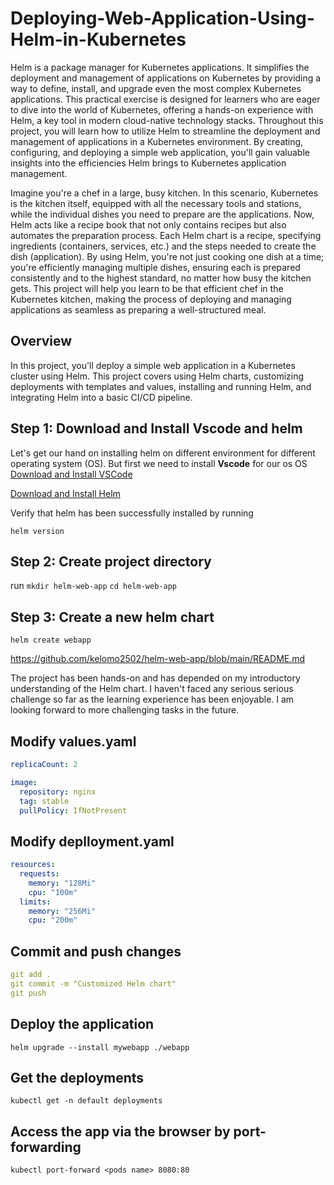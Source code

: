 # Deploying-Web-Application-Using-Helm-in-Kubernetes

Helm is a package manager for Kubernetes applications. It simplifies the deployment and management of applications on Kubernetes by providing a way to define, install, and upgrade even the most complex Kubernetes applications.
This practical exercise is designed for learners who are eager to dive into the world of Kubernetes, offering a hands-on experience with Helm, a key tool in modern cloud-native technology stacks. Throughout this project, you will learn how to utilize Helm to streamline the deployment and management of applications in a Kubernetes environment. By creating, configuring, and deploying a simple web application, you'll gain valuable insights into the efficiencies Helm brings to Kubernetes application management.

Imagine you're a chef in a large, busy kitchen. In this scenario, Kubernetes is the kitchen itself, equipped with all the necessary tools and stations, while the individual dishes you need to prepare are the applications. Now, Helm acts like a recipe book that not only contains recipes but also automates the preparation process. Each Helm chart is a recipe, specifying ingredients (containers, services, etc.) and the steps needed to create the dish (application). By using Helm, you're not just cooking one dish at a time; you're efficiently managing multiple dishes, ensuring each is prepared consistently and to the highest standard, no matter how busy the kitchen gets. This project will help you learn to be that efficient chef in the Kubernetes kitchen, making the process of deploying and managing applications as seamless as preparing a well-structured meal.

## Overview

In this project, you'll deploy a simple web application in a Kubernetes cluster using Helm. This project covers using Helm charts, customizing deployments with templates and values, installing and running Helm, and integrating Helm into a basic CI/CD pipeline.

## Step 1: Download and Install Vscode and helm

Let's get our hand on installing helm on different environment for different operating system (OS). But first we need to install **Vscode** for our os OS
[Download and Install VSCode](https://code.visualstudio.com/Download)

[Download and Install Helm](https://helm.sh/docs/intro/install/)

Verify that helm has been successfully installed by running

`helm version`

## Step 2: Create project directory

run `mkdir helm-web-app`
`cd helm-web-app`

## Step 3: Create a new helm chart

`helm create webapp`

<https://github.com/kelomo2502/helm-web-app/blob/main/README.md>

The project has been hands-on and has depended on my introductory understanding of the Helm chart. I haven't faced any serious serious challenge so far as the learning experience has been enjoyable. I am looking forward to more challenging tasks in the future.

## Modify values.yaml

```yaml
replicaCount: 2

image:
  repository: nginx
  tag: stable
  pullPolicy: IfNotPresent

```

## Modify deplloyment.yaml

```yaml
resources:
  requests:
    memory: "128Mi"
    cpu: "100m"
  limits:
    memory: "256Mi"
    cpu: "200m"

```

## Commit and push changes

```yaml
git add .
git commit -m "Customized Helm chart"
git push

```

## Deploy the application

`helm upgrade --install mywebapp ./webapp`

## Get the deployments

`kubectl get -n default deployments`

## Access the app via the browser by port-forwarding

`kubectl port-forward <pods name> 8080:80`
